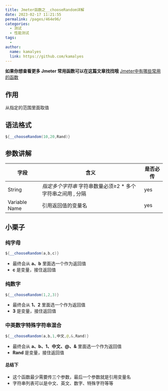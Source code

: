 ```yaml
---
title: Jmeter函数之__chooseRandom详解
date: 2023-02-17 11:21:55
permalink: /pages/464e96/
categories:
  - 测试
  - 性能测试
tags:
  - 
author: 
  name: kamalyes
  link: https://github.com/kamalyes
---
```

**如果你想查看更多 Jmeter 常用函数可以在这篇文章找找哦**
[Jmeter中有哪些常用的函数](./01.Jmeter中有哪些常用的函数.md)

作用
--

从指定的范围里面取值

语法格式
----

```java
${__chooseRandom(10,20,Rand)}
```

参数讲解
----

| 字段 | 含义 | 是否必传 |
| --- | --- | --- |
| String |  *指定多个字符串*   字符串数量必须≥2 *   多个字符串之间用 , 分隔 | yes
| Variable Name | 引用返回值的变量名 | yes |

小栗子
---

### 纯字母

```java
${__chooseRandom(a,b,c)}
```

* 最终会从 **a、b** 里面选一个作为返回值
* **c** 是变量，接住返回值

### 纯数字

```java
${__chooseRandom(1,2,3)}
```

* 最终会从 **1、2** 里面选一个作为返回值
* **3** 是变量，接住返回值

### 中英数字特殊字符串混合

```java
${__chooseRandom(a,b,1,中文,@,&,Rand)}
```

* 最终会从 **a、b、1、中文、@、&** 里面选一个作为返回值
* **Rand** 是变量，接住返回值

#### 总结下

* 这个函数最少需要传三个参数，最后一个参数就是引用变量名
* 字符串列表可以是中文、英文、数字、特殊字符等等
